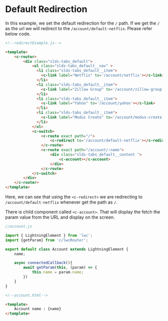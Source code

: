 # Default Redirection

In this example, we set the default redirection for the `/` path. If we get the `/` as the url we will redirect to the `/account/default-netflix`. Please refer below code.

```html
<!--redirectExample.js-->

<template>
    <c-router>
        <div class="slds-tabs_default">
            <ul class="slds-tabs_default__nav" >
              <li class="slds-tabs_default__item">
                <c-link label="Netflix" to='/account/netflix'></c-link>
              </li>
              <li class="slds-tabs_default__item">
                <c-link label="Zillow Group" to='/account/zillow-group'></c-link>
              </li>
              <li class="slds-tabs_default__item">
                <c-link label="Yahoo" to='/account/yahoo'></c-link>
              </li>
              <li class="slds-tabs_default__item">
                <c-link label="Modus Create" to='/account/modus-create'></c-link>
              </li> 
            </ul>
            <c-switch>
                <c-route exact path="/">
                    <c-redirect to='/account/default-netflix'></c-redirect>
                </c-route>
                <c-route exact path="/account/:name">
                    <div class="slds-tabs_default__content ">
                        <c-account></c-account>
                    </div>
                </c-route>
            </c-switch>
        </div>
    </c-router>
</template>
```

Here, we can see that using the `<c-redirect>` we are redirecting to `/account/default-netflix` whenever get the path as `/`.

There is child component called `<c-account>`. That will display the fetch the param value from the URL and display on the screen.

```js
//account.js

import { LightningElement } from 'lwc';
import {getParam} from 'c/lwcRouter';

export default class Account extends LightningElement {
    name;

    async connectedCallback(){
        await getParam(this, (param) => {
            this.name = param.name;
        })
    }
}
```

```html
<!--account.html-->

<template>
    Account name : {name}
</template>
```